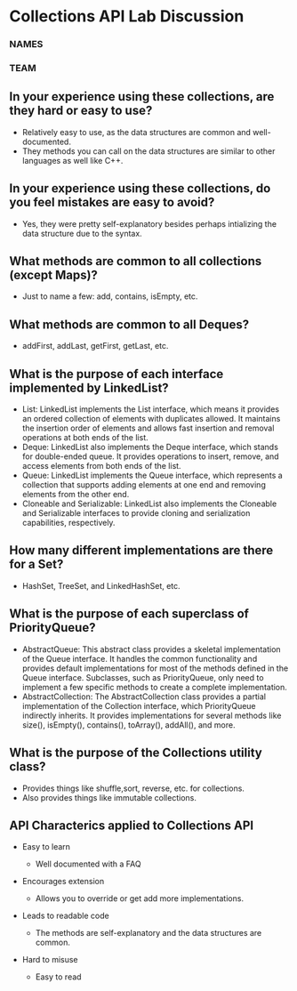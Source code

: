 # Collections API Lab Discussion
### NAMES
### TEAM



## In your experience using these collections, are they hard or easy to use?
* Relatively easy to use, as the data structures are common and well-documented.
* They methods you can call on the data structures are similar to other languages as well like C++.

## In your experience using these collections, do you feel mistakes are easy to avoid?
* Yes, they were pretty self-explanatory besides perhaps intializing the data structure due to the
syntax. 

## What methods are common to all collections (except Maps)?
* Just to name a few: add, contains, isEmpty, etc.

## What methods are common to all Deques?
* addFirst, addLast, getFirst, getLast, etc.

## What is the purpose of each interface implemented by LinkedList?
* List: LinkedList implements the List interface, which means it provides an ordered collection of 
elements with duplicates allowed. It maintains the insertion order of elements and allows fast 
insertion and removal operations at both ends of the list.
* Deque: LinkedList also implements the Deque interface, which stands for double-ended queue. It 
provides operations to insert, remove, and access elements from both ends of the list.
* Queue: LinkedList implements the Queue interface, which represents a collection that supports 
adding elements at one end and removing elements from the other end.
* Cloneable and Serializable: LinkedList also implements the Cloneable and Serializable interfaces 
to provide cloning and serialization capabilities, respectively.

## How many different implementations are there for a Set?
* HashSet, TreeSet, and LinkedHashSet, etc.

## What is the purpose of each superclass of PriorityQueue?
* AbstractQueue: This abstract class provides a skeletal implementation of the Queue interface. It 
handles the common functionality and provides default implementations for most of the methods 
defined in the Queue interface. Subclasses, such as PriorityQueue, only need to implement a few 
specific methods to create a complete implementation.
* AbstractCollection: The AbstractCollection class provides a partial implementation of the 
Collection interface, which PriorityQueue indirectly inherits. It provides implementations for 
several methods like size(), isEmpty(), contains(), toArray(), addAll(), and more.

## What is the purpose of the Collections utility class?
* Provides things like shuffle,sort, reverse, etc. for collections.
* Also provides things like immutable collections.


## API Characterics applied to Collections API

 * Easy to learn
   * Well documented with a FAQ

 * Encourages extension
   * Allows you to override or get add more implementations.
   
 * Leads to readable code
   * The methods are self-explanatory and the data structures are common.

 * Hard to misuse
   * Easy to read
 
 